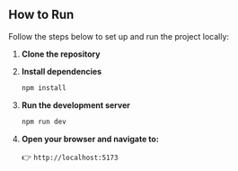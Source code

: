 ## How to Run

Follow the steps below to set up and run the project locally:

1.  **Clone the repository**

2.  **Install dependencies**
    ```bash
    npm install
    ```

3.  **Run the development server**
    ```bash
    npm run dev
    ```
4.  **Open your browser and navigate to:**
    
    👉 `http://localhost:5173`
